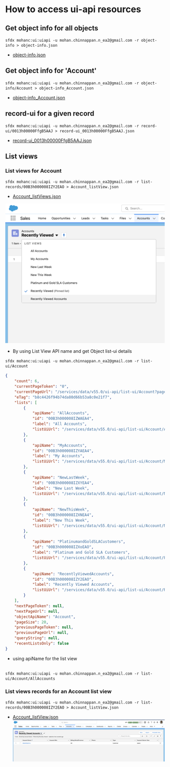 # How to access ui-api resources

## Get object info for all objects
```
sfdx mohanc:ui:uiapi -u mohan.chinnappan.n_ea2@gmail.com -r object-info > object-info.json

```

- [object-info.json](./object-info.json)

## Get object info for 'Account'
```
sfdx mohanc:ui:uiapi -u mohan.chinnappan.n_ea2@gmail.com -r object-info/Account > object-info_Account.json
```
- [object-info_Account.json](./object-info_Account.json)

## record-ui for a given record
```
sfdx mohanc:ui:uiapi -u mohan.chinnappan.n_ea2@gmail.com -r record-ui/0013h00000FfgB5AAJ > record-ui_0013h00000FfgB5AAJ.json
```

- [record-ui_0013h00000FfgB5AAJ.json](./record-ui_0013h00000FfgB5AAJ.json)


## List views

### List views for Account
```
sfdx mohanc:ui:uiapi -u mohan.chinnappan.n_ea2@gmail.com -r list-records/00B3h000008IZY2EAO > Account_listView.json
```
- [Account_listViews.json](./Account_listViews.json)

![account list views](img/account-listviews.png)

- By using List View API name and get Object list-ui  details

```
sfdx mohanc:ui:uiapi -u mohan.chinnappan.n_ea2@gmail.com -r list-ui/Account            
```
```json
{
    "count": 6,
    "currentPageToken": "0",
    "currentPageUrl": "/services/data/v55.0/ui-api/list-ui/Account?pageSize=20&pageToken=0",
    "eTag": "b8c4426f94b74da80d66b53a8c0e21f7",
    "lists": [
        {
            "apiName": "AllAccounts",
            "id": "00B3h000008IZWAEA4",
            "label": "All Accounts",
            "listUiUrl": "/services/data/v55.0/ui-api/list-ui/Account/AllAccounts"
        },
        {
            "apiName": "MyAccounts",
            "id": "00B3h000008IZYAEA4",
            "label": "My Accounts",
            "listUiUrl": "/services/data/v55.0/ui-api/list-ui/Account/MyAccounts"
        },
        {
            "apiName": "NewLastWeek",
            "id": "00B3h000008IZXYEA4",
            "label": "New Last Week",
            "listUiUrl": "/services/data/v55.0/ui-api/list-ui/Account/NewLastWeek"
        },
        {
            "apiName": "NewThisWeek",
            "id": "00B3h000008IZXNEA4",
            "label": "New This Week",
            "listUiUrl": "/services/data/v55.0/ui-api/list-ui/Account/NewThisWeek"
        },
        {
            "apiName": "PlatinumandGoldSLACustomers",
            "id": "00B3h000008IZXoEAO",
            "label": "Platinum and Gold SLA Customers",
            "listUiUrl": "/services/data/v55.0/ui-api/list-ui/Account/PlatinumandGoldSLACustomers"
        },
        {
            "apiName": "RecentlyViewedAccounts",
            "id": "00B3h000008IZY2EAO",
            "label": "Recently Viewed Accounts",
            "listUiUrl": "/services/data/v55.0/ui-api/list-ui/Account/RecentlyViewedAccounts"
        }
    ],
    "nextPageToken": null,
    "nextPageUrl": null,
    "objectApiName": "Account",
    "pageSize": 20,
    "previousPageToken": null,
    "previousPageUrl": null,
    "queryString": null,
    "recentListsOnly": false
}
```
- using apiName for the list view
```

sfdx mohanc:ui:uiapi -u mohan.chinnappan.n_ea2@gmail.com -r list-ui/Account/AllAccounts
```

### List views records for an  Account list view
```
sfdx mohanc:ui:uiapi -u mohan.chinnappan.n_ea2@gmail.com -r list-records/00B3h000008IZY2EAO > Account_listView.json
```
- [Account_listView.json](./Account_listView.json)
![account-listview-records](img/account-listview-records.png)



